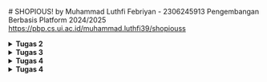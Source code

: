 ﻿﻿﻿# SHOPIOUS!
by Muhammad Luthfi Febriyan - 2306245913
Pengembangan Berbasis Platform 2024/2025
https://pbp.cs.ui.ac.id/muhammad.luthfi39/shopiouss

<details>
<summary> <b> Tugas 2 </b> </summary>

**Langkah-langkah Implementasi Proyek** 
1. menginstal virtual environment `python -m venv env`

2. Aktifkan virtual environment `env\Scripts\activate` 

3. membuat file "requirements.txt" dan mengeditnya menggunakan VS Code untuk menambahkan dependensi yang diperlukan:
```
django 
gunicorn 
whitenoise 
psycopg2-binary 
requests 
urllib3
```

4. install dependensi menggunakan `pip install -r requirements.txt `

5. Membuat proyek Django baru `django-admin startproject shopious . `

6. Setelah proyek terinstal, saya menambahkan "localhost" dan "127.0.0.1" ke daftar ALLOWED_HOSTS di file settings.py. 

7. membuat aplikasi baru bernama main dengan perintah: `python manage.py startapp main` 

8. menambahkan 'main' ke daftar INSTALLED_APPS di file settings.py untuk menandakan kehadiran aplikasi tersebut. 

9. membuat template, saya membuat direktori templates (di dalam direktori main) dan menambahkan file main.html yang akan menjadi template. Saya mengisi template dengan komponen yang diperlukan (nama aplikasi, nama, kelas). 

10. menambahkan model di file models.py bernama Product, yang memiliki atribut name, price, dan description 

11. imigrasikan yang sudah ditambahkan
    ```
    python manage.py makemigrations
    python manage.py migrate
    ```
12. mengisi file views.py dengan sebuah fungsi bernama show_main yang akan "mengirimkan" data ke template jika ada permintaan dari template, termasuk app_name, name, dan class.

13. Saya membuat file urls.py di aplikasi main dan menambahkan kode berikut untuk mengonfigurasi routing di aplikasi:
```
from django.urls import path
from main.views import show_main

app_name = 'main'

urlpatterns = [
    path('', show_main, name='show_main'),
]
```
Kemudian, saya mengedit urls.py di proyek shopious untuk proyek secara keseluruhan dengan menambahkan:
```
from django.urls import path, include

urlpatterns = [
    path('', include('main.urls')),
]
```

14. membuat repositori baru di GitHub dan menghubungkannya ke repositori lokal dengan menjalankan perintah:
`git init`
Setelah koneksi terbentuk, saya melakukan tindakan add, commit, dan push ke repositori GitHub.
Untuk deployment ke PWS, saya membuat proyek baru bernama 'shopious' di situs PWS, kemudian menambahkan URL deployment PWS saya ke daftar ALLOWED_HOSTS di settings.py.
Akhirnya, saya menghubungkan repositori ke PWS dan melakukan push ke repositori PWS untuk deployment.


**Buatlah bagan**
![image](https://github.com/user-attachments/assets/36e68fa0-7d82-4a56-96fe-a95bb4d91d8d)


**Jelaskan fungsi git dalam pengembangan perangkat lunak!**

Git adalah sistem kontrol versi yang membantu pengembang melacak perubahan pada kode mereka, 
membuat manajemen dan kolaborasi proyek menjadi lebih mudah. Git memungkinkan banyak pengembang bekerja pada proyek yang sama secara bersamaan,
mendukung branching dan merging, serta menyediakan riwayat semua perubahan sehingga memungkinkan pengembalian ke versi sebelumnya jika diperlukan.


**Menurut Anda, dari semua framework yang ada, mengapa framework Django dijadikan permulaan pembelajaran pengembangan perangkat lunak?**

salah satu alasan Django dipilih adalah karena menggunakan Python, bahasa yang sudah kita pelajari sejak semester pertama. Ini memungkinkan mahasiswa untuk fokus langsung pada konsep pemrograman berbasis platform tanpa harus mempelajari sintaks baru, karena mereka sudah familiar dengan Python.


**Mengapa model pada Django disebut sebagai ORM?**

Model Django disebut ORM (Object Relational Mapping) karena sifatnya yang langsung mengonversi data menjadi tabel. Akibatnya, pengembang tidak perlu berinteraksi langsung dengan tabel data seperti di SQL, tetapi dapat membuat dan mengakses data langsung dari model.

</details>

<details>
<summary> <b> Tugas 3 </b> </summary>
    
**Jelaskan mengapa kita memerlukan data delivery dalam pengimplementasian sebuah platform?**
    
Data delivery penting karena memungkinkan komunikasi antara klien, server, dan sistem lain. 
Proses ini memastikan bahwa informasi dapat dikirim dengan cepat, aman, dan efisien. 
Tanpa pengiriman data yang tepat, platform akan terasa lambat dan tidak efisien, yang dapat mengurangi minat pengguna.

**Menurutmu, mana yang lebih baik antara XML dan JSON? Mengapa JSON lebih populer dibandingkan XML?**

Menurut saya, JSON lebih baik dan lebih populer daripada XML karena struktur JSON lebih sederhana dan mudah dibaca oleh manusia. Selain itu, pemrosesan JSON cenderung lebih cepat dan efisien untuk pertukaran data karena kompleksitasnya lebih rendah dibandingkan dengan XML.

**Jelaskan fungsi dari method `is_valid()` pada form Django dan mengapa kita membutuhkan method tersebut?**

Metode `is_valid()` pada form Django digunakan untuk memeriksa validitas data yang dimasukkan. Jika data yang dimasukkan sesuai dengan persyaratan form (seperti tipe data, panjang data), maka `is_valid()` akan mengembalikan nilai True, jika tidak maka False. Metode ini dibutuhkan untuk memverifikasi dan memastikan bahwa data yang akan dimasukkan ke database sudah benar. Selain itu, metode ini mempermudah penanganan jika terjadi kesalahan pada data yang dimasukkan.

**Mengapa kita membutuhkan csrf_token saat membuat form di Django? Apa yang dapat terjadi jika kita tidak menambahkan csrf_token pada form Django? Bagaimana hal tersebut dapat dimanfaatkan oleh penyerang?**

csrf_token penting untuk melindungi aplikasi web dari serangan Cross-Site Request Forgery (CSRF), di mana penyerang dapat menipu pengguna yang terautentikasi untuk mengirimkan permintaan jahat ke server tanpa sepengetahuan mereka. Tanpa csrf_token, server tidak dapat membedakan antara permintaan yang sah dan yang jahat, sehingga memungkinkan penyerang untuk menyalahgunakan sesi pengguna untuk melakukan tindakan yang tidak diinginkan. Oleh karena itu, csrf_token memastikan bahwa setiap permintaan berasal dari sumber yang sah dan aman.

**IMPLEMENTASI PROGRAM**
1. Menyiapkan Template Pertama, saya membuat folder templates baru di direktori utama dan menambahkan base.html yang berfungsi sebagai tampilan dasar untuk memastikan desain yang konsisten di seluruh situs web dan meminimalkan duplikasi kode.
Untuk menyesuaikan dengan perubahan ini, saya menambahkan `BASE_DIR / 'templates'` di file settings.py ke dalam bagian DIR dari DjangoTemplates.
Kemudian saya menyesuaikan file main.html untuk menggunakan base.html sebagai template utamanya.

2. Membuat Form Input Pertama, saya menambahkan UUID untuk mengidentifikasi setiap review dengan benar dan melakukan migrasi model.
```
class ReviewItem(models.Model):
    ...
    id = models.UUIDField(primary_key=True, default=uuid.uuid4, editable=False)
    ...
```
3. Kemudian, saya membuat file forms.py yang digunakan untuk membuat struktur form yang dapat menerima entri atau data item baru. File tersebut berisi:
```
from django.forms import ModelForm
from main.models import ReviewItem

class ReviewItemForm(ModelForm):
    class Meta:
        model = ReviewItem
        fields = ["username", "review", "intensity"]
```
4. Di views.py, saya mengimpor redirect dan membuat fungsi baru yang mengimplementasikan form dan memvalidasi input:
```
def create_review_entry(request):
    form = ReviewItemForm(request.POST or None)

    if form.is_valid() and request.method == "POST":
        form.save()
        return redirect('main:show_main')

    context = {'form': form}
    return render(request, "create_review_entry.html", context)
```
5. Saya juga memodifikasi fungsi show_main agar dapat menyimpan semua entri:
```
def show_main(request):
    review_entries = ReviewItem.objects.all()

    context = {
    'nama': 'Adidas Samba Nylon Wales Bonner Core Black',
    'harga': 'IDR 7,770,000',
    'deskripsi': 'A few months after the recognizable version, Wales Bonner and adidas reveal a new pack around the legendary Samba model. This Adidas Samba Nylon Wales Bonner Core Black presents a base in black nylon horse dressing, accompanied by a black leather mudguard. The three adidas stripes provide contrast with their white leather design, extending to the heel tab and tongue, marked by the London designer’s touch. A gum sole adds the final touch, preserving the heritage of this iconic soccer shoe.',
    'review_entries': review_entries
    }


    return render(request, "main.html", context)
```
6. Kemudian saya mengimpor fungsi create_review_entry ke dalam urls.py dan mengimplementasikan URL routing dengan menambahkan:
```
urlpatterns = [
    path('', show_main, name='show_main'),
    path('create-review-entry', create_review_entry, name='create_review_entry'),
    ]
```
7. Saya membuat create_review_entry.html untuk menambahkan halaman HTML untuk mengirimkan entri, yang berisi:
```
{% extends 'base.html' %} 
{% block content %}
<h1>Add New Review Entry</h1>

<form method="POST">
  {% csrf_token %}
  <table>
    {{ form.as_table }}
    <tr>
      <td></td>
      <td>
        <input type="submit" value="Add Review Entry" />
      </td>
    </tr>
  </table>
</form>

{% endblock %}
```
8. Kemudian saya memodifikasi main.html untuk menambahkan tombol yang mengarahkan ke pengiriman entri dan menampilkan entri dalam bentuk tabel:
```
    {% if not review_entries %}
      <p style="font-style: italic; color: #999;">There are no reviews for this product yet.</p>
    {% else %}
    <table style="width: 100%; border-collapse: collapse; margin-top: 20px;">
      <tr style="background-color: #f5f5f5; text-align: left;">
        <th style="padding: 10px 20px; border-bottom: 1px solid #ddd;">Username</th>
        <th style="padding: 10px 20px; border-bottom: 1px solid #ddd;">Time</th>
        <th style="padding: 10px 20px; border-bottom: 1px solid #ddd;">Review</th>
        <th style="padding: 10px 20px; border-bottom: 1px solid #ddd;">Rating Score</th>
      </tr>
      {% for review_entry in review_entries %}
      <tr>
        <td style="padding: 10px 20px; border-bottom: 1px solid #eee;">{{review_entry.username}}</td>
        <td style="padding: 10px 20px; border-bottom: 1px solid #eee;">{{review_entry.time}}</td>
        <td style="padding: 10px 20px; border-bottom: 1px solid #eee;">{{review_entry.review}}</td>
        <td style="padding: 10px 20px; border-bottom: 1px solid #eee;">{{review_entry.intensity}}</td>
      </tr>
      {% endfor %}
    </table>
    {% endif %}

    <br />
    <a href="{% url 'main:create_review_entry' %}" style="text-decoration: none;">
      <button style="background-color: #333; color: white; border: none; padding: 10px 20px; border-radius: 5px; cursor: pointer; font-size: 1em; box-shadow: 0 4px 6px rgba(0, 0, 0, 0.1);">
        Add New Review Entry
      </button>
    </a>
  </div>
</div>

{% endblock content %}
```
9. Menambahkan Tampilan Saya menambahkan 4 fungsi ke dalam views.py untuk mengakses data dalam bentuk XML, JSON, dan berdasarkan ID:
```
def show_xml(request):
    data = ReviewItem.objects.all()
    return HttpResponse(serializers.serialize("xml", data), content_type="application/xml")

def show_json(request):
    data = ReviewItem.objects.all()
    return HttpResponse(serializers.serialize("json", data), content_type="application/json")

def show_xml_by_id(request, id):
    data = ReviewItem.objects.filter(pk=id)
    return HttpResponse(serializers.serialize("xml", data), content_type="application/xml")    

def show_json_by_id(request, id):
    data = ReviewItem.objects.filter(pk=id)
    return HttpResponse(serializers.serialize("json", data), content_type="application/json")
```
10. Saya mengimpor keempat fungsi tersebut ke urls.py lalu mengimplementasikan URL routing-nya dengan menambahkan:
```
urlpatterns = [
    path('', show_main, name='show_main'),
    path('create-review-entry', create_review_entry, name='create_review_entry'),
    path('xml/', show_xml, name='show_xml'),
    path('json/', show_json, name='show_json'),
    path('xml/<str:id>/', show_xml_by_id, name='show_xml_by_id'),
    path('json/<str:id>/', show_json_by_id, name='show_json_by_id'),
]
```
11. Terakhir, saya menerapkan perubahan yang saya buat ke PWS dan GitHub. Selesai!
</details>

<details>
<summary> <b> Tugas 4 </b> </summary>
    
**Apa perbedaan antara HttpResponseRedirect() dan redirect()**
- HttpResponseRedirect():
  Mengembalikan respons HTTP 302 untuk mengarahkan ke URL yang ditentukan. Berguna jika Anda memerlukan lebih banyak kontrol atas respons sebelum mengembalikannya.
- redirect():
  Menggunakan HttpResponseRedirect() secara internal. Lebih praktis karena dapat menerima berbagai parameter (URL, pola URL yang diberi nama, atau instance model).
  
**Jelaskan cara kerja penghubungan model Product dengan User!**
Cara kerja penghubungan model Product (ReviewEntry) dengan User di Django dilakukan menggunakan ForeignKey. Di dalam Django, hubungan antara dua model dapat diimplementasikan menggunakan relasi database. 
'''
ForeignKey(User, on_delete=models.CASCADE)
'''
Pengguna hanya dapat melihat dan mengelola entri BookEntry yang terkait dengan akun mereka.
Jika pengguna dihapus, semua entri yang terkait dengan pengguna tersebut juga akan dihapus dari database.
Dengan pendekatan ini, Django memastikan bahwa setiap entri produk dikaitkan dengan pengguna tertentu, sehingga data produk dapat dikelola berdasarkan pengguna yang sedang login.

**Apa perbedaan antara authentication dan authorization, apakah yang dilakukan saat pengguna login? Jelaskan bagaimana Django mengimplementasikan kedua konsep tersebut.**'
- Authentication: Proses memverifikasi identitas pengguna, seperti memasukkan username dan password.
- Authorization: Menentukan sumber daya atau tindakan yang diizinkan bagi pengguna setelah mereka terautentikasi.

**Bagaimana Django mengingat pengguna yang telah login? Jelaskan kegunaan lain dari cookies dan apakah semua cookies aman digunakan?**
Django menggunakan sesi yang disimpan dalam cookies. Setelah login, Django membuat sesi, menyimpan ID sesi, dan mengirimkan cookie sessionid ke browser pengguna.

**IMPLEMENTASI PROGRAM**
1. Aktivasi Virtual Environment: Saya mengaktifkan lingkungan virtual dengan menjalankan perintah:
```
source env/bin/activate
```
2. Mengimpor di views.py:
Mengimpor UserCreationForm untuk mengimplementasikan fungsi register.
AuthenticationForms, authenticate, dan login untuk mengimplementasikan fungsi login.
logout untuk mengimplementasikan fungsi logout.
datetime, HttpResponseRedirect, dan reverse untuk menggunakan cookies.

Kemudian, menambahkan tiga fungsi tersebut (register, login, logout) di file views.py:
```
def register(request):
    form = UserCreationForm()

    if request.method == "POST":
        form = UserCreationForm(request.POST)
        if form.is_valid():
            form.save()
            messages.success(request, 'Your account has been successfully created!')
            return redirect('main:login')
    context = {'form':form}
    return render(request, 'register.html', context)
```
```
def login_user(request):
   if request.method == 'POST':
      form = AuthenticationForm(data=request.POST)

      if form.is_valid():
        user = form.get_user()
        login(request, user)
        response = HttpResponseRedirect(reverse("main:show_main"))
        response.set_cookie('last_login', str(datetime.datetime.now()))
        return response

   else:
      form = AuthenticationForm(request)
   context = {'form': form}
   return render(request, 'login.html', context)
```
def logout_user(request):
    logout(request)
    response = HttpResponseRedirect(reverse('main:login'))
    response.delete_cookie('last_login')
    return response
```

3. Menggunakan Cookies:
Menggunakan cookies saat login, maka memodifikasi show_main:
```
def show_main(request):
    ...
                'last_login': request.COOKIES['last_login'],
        }
        return render(request, "main.html", context)
    ...
```

4.File HTML Register dan Login:
Membuat file HTML bernama "register.html" dan "login.html" untuk menampilkan halaman register dan login.
```
#register html
{% extends 'base.html' %}
{% block meta %}
<title>Register</title>
{% endblock meta %}
{% block content %}
<div class="login">
  <h1>Register</h1>

  <form method="POST">
    {% csrf_token %}
    <table>
      {{ form.as_table }}
      <tr>
        <td></td>
        <td><input type="submit" name="submit" value="Register" /></td>
      </tr>
    </table>
  </form>

  {% if messages %}
  <ul>
    {% for message in messages %}
    <li>{{ message }}</li>
    {% endfor %}
  </ul>
  {% endif %}
</div>
{% endblock content %}
```
```
#login.html
{% extends 'base.html' %}

{% block meta %}
<title>Login</title>
{% endblock meta %}

{% block content %}
<div class="login">
  <h1>Login</h1>

  <form method="POST" action="">
    {% csrf_token %}
    <table>
      {{ form.as_table }}
      <tr>
        <td></td>
        <td><input class="btn login_btn" type="submit" value="Login" /></td>
      </tr>
    </table>
  </form>

  {% if messages %}
  <ul>
    {% for message in messages %}
    <li>{{ message }}</li>
    {% endfor %}
  </ul>
  {% endif %}
  Tidak punya akun?
  <a href="{% url 'main:register' %}">Daftar Sekarang</a>
</div>
{% endblock content %}
```

5. Logout Button dan Tampilan Last Login di Main Page:
Menambahkan tombol "logout" dan menampilkan data last_login di halaman utama (main.html):
```
<a href="{% url 'main:logout' %}">
  <button>Logout</button>
</a>

<h5>Sesi login terakhir: {{ last_login }}</h5>
```

6. URL Routing:
Mengimpor fungsi register, login, dan logout ke dalam urls.py dan menambahkan path berikut ke urlpatterns:
```
path('register/', register, name='register'),
path('login/', login_user, name='login'),
path('logout/', logout_user, name='logout'),
```

7. Restriksi Akses untuk Pengguna yang Belum Login:
Memaksa pengguna login sebelum mengakses website, kemudian mengimpor login_required ke dalam views.py dan menambahkan batasan tersebut pada fungsi show_main:
```
@login_required(login_url='/login') #menambahkan diatas fungsi show_main
```

8. Membuat Akun Pengguna dan Data Uji:
Membuat dua akun di halaman saya, yaitu "lutpiieee" dan "ziajam" serta menambahkan beberapa entri review.

9. Menghubungkan Model Product (ReviewEntry) dengan User:
Di models.py, mengimpor User dan memodifikasi kelas ReviewEntry dengan menambahkan:
```
user = models.ForeignKey(User, on_delete=models.CASCADE)
```
Kemudian memodifikasi create_review_entry agar bisa menyimpan user ke database sebelum menyimpan entri review. Saya tidak membuat restriksi bahwa
tiap user tidak bisa melihat review orang lain jadi tidak ada perubahan di show_main
```
    form = ReviewItemForm(request.POST or None)

    if form.is_valid() and request.method == "POST":
        review_entry = form.save(commit=False)
        review_entry.user = request.user
        review_entry.save()
        return redirect('main:show_main')

    context = {'form': form}
    return render(request, "create_review_entry.html", context)
```

10. Migrasi Model
11. Push GitHub dan PWS
</details>

<details>
<summary> <b> Tugas 4 </b> </summary>

    
**IMPLEMENTASI PROGRAM**
- Mengedit data barang
1. Buka views.py yang ada pada subdirektori main, dan buatlah fungsi baru bernama edit_product yang menerima parameter request dan id seperti berikut.
2. Tambahkan import pada file views.py
   ```
   from django.shortcuts import .., reverse
   from django.http import .., HttpResponseRedirect
   ```
3. Buatlah berkas HTML baru dengan nama edit_product.html pada subdirektori main/templates.
4. Buka urls.py yang berada pada direktori main dan import fungsi edit_product yang sudah dibuat dan tambahkan path url ke dalam urlpatterns untuk mengakses fungsi yang sudah diimpor tadi.
5. Buka main.html yang berada pada subdirektori main/templates. munculkan tombol edit dan link kan ke edit_product pada setiap baris tabel.


- Menghapus data barang
1. Buat fungsi baru dengan nama delete_product yang menerima parameter request dan id pada views.py di folder main untuk menghapus data product.
2. Buka urls.py yang ada pada folder main dan import fungsi dibuat tadi.
3. Tambahkan path url ke dalam urlpatterns untuk mengakses fungsi yang sudah diimpor.
4. Bukalah berkas main.html yang ada pada folder main/templates dan membuat terdapat tombol hapus untuk setiap produk.

- Kustomisasi desain pada template HTML yang telah dibuat pada tugas-tugas sebelumnya menggunakan CSS atau CSS framework
1. Menambahkan tailwind ke aplikasi dengan memodifikasi file base.html dengan menambahkan tag <meta name="viewport"> dan <script src="https://cdn.tailwindcss.com">
2. Menambahkan navigation bar pada aplikasi dengan membuat file html baru dinamakan navbar.html
   ```
   <nav class="bg-gray-800 shadow-lg fixed top-2 left-2 z-40 w-screen rounded-lg">
    <div class="max-w-7xl mx-auto px-4 sm:px-6 lg:px-8">
        <div class="flex items-center justify-between h-16">

        
            <!-- Left Side: Logo -->
            <div class="flex items-center space-x-4">
                <div class="flex-shrink-0">
                    <h1 class="text-2xl font-bold text-white">SHOPIOUS</h1>
                </div>
                
                <!-- Navigation Links -->
                <div class="hidden md:flex space-x-6">
                    <a href="#" class="text-gray-300 hover:text-white">Home</a>
                    <a href="#" class="text-gray-300 hover:text-white">Products</a>
                    <a href="#" class="text-gray-300 hover:text-white">About</a>
                    <a href="#" class="text-gray-300 hover:text-white">Contact</a>
                </div>
            </div>
        
            <!-- Right Side: Welcome and Logout/Login Buttons -->
            <div class="hidden md:flex items-center space-x-4">
                {% if user.is_authenticated %}
                    <span class="text-gray-300">Welcome, {{ user.username }}</span>
                    <a href="{% url 'main:logout' %}" class="ml-4 text-center bg-red-500 hover:bg-red-600 text-white font-bold py-2 px-4 rounded-lg transition duration-300">
                        Logout
                    </a>
                {% else %}
                    <a href="{% url 'main:login' %}" class="text-center bg-blue-500 hover:bg-blue-600 text-white font-bold py-2 px-4 rounded-lg transition duration-300 mr-2">
                        Login
                    </a>
                    <a href="{% url 'main:register' %}" class="text-center bg-green-500 hover:bg-green-600 text-white font-bold py-2 px-4 rounded-lg transition duration-300">
                        Register
                    </a>
                {% endif %}
            </div>
    
            <!-- Mobile Menu Button -->
            <div class="md:hidden flex items-center">
                <button class="mobile-menu-button">
                    <svg class="w-6 h-6 text-white" fill="none" stroke-linecap="round" stroke-linejoin="round" stroke-width="2" viewBox="0 0 24 24" stroke="currentColor">
                        <path d="M4 6h16M4 12h16M4 18h16"></path>
                    </svg>
                </button>
            </div>
        </div>
    </div>

    <!-- Mobile Menu -->
    <div class="mobile-menu hidden md:hidden px-4 w-full">
        <div class="pt-2 pb-3 space-y-1">
            <a href="#" class="block text-gray-300 hover:text-white">Home</a>
            <a href="#" class="block text-gray-300 hover:text-white">Products</a>
            <a href="#" class="block text-gray-300 hover:text-white">About</a>
            <a href="#" class="block text-gray-300 hover:text-white">Contact</a>
            {% if user.is_authenticated %}
                <a href="{% url 'main:logout' %}" class="block bg-red-500 hover:bg-red-600 text-white font-bold py-2 px-4 rounded-lg transition duration-300">Logout</a>
            {% else %}
                <a href="{% url 'main:login' %}" class="block bg-blue-500 hover:bg-blue-600 text-white font-bold py-2 px-4 rounded-lg transition duration-300">Login</a>
                <a href="{% url 'main:register' %}" class="block bg-green-500 hover:bg-green-600 text-white font-bold py-2 px-4 rounded-lg transition duration-300">Register</a>
            {% endif %}
        </div>
    </div>
  
      <script>
        const btn = document.querySelector("button.mobile-menu-button");
        const menu = document.querySelector(".mobile-menu");
  
        btn.addEventListener("click", () => {
            menu.classList.toggle("hidden");
        });
    </script>
   </nav>

   ```
3. Setelah membuat navbar.html, edit product, dan delete product, kemudian konfigurasi static files pada aplikasi dengan memodifikasi settings.py dan menambahkan 'whitenoise.middleware.WhiteNoiseMiddleware' pada bagian MIDDLEWARE. Serta mengubah bagian STATIC_ROOT, TATICFILES_DIRS, dan STATIC_URL.
4. Menambahkan global.css pada folder static/css yang berisi design css. Kemudian saya mengubah base.html agar style global.css dapat digunakan di Django.
5. Modifikasi file login.html, register.html, create_product_entry menjadi styling tailwind. Untuk login.html saya menampilkan static image yang akan ditampilkan sebelah login entry.
6. Membuat file card_product.html yang akan menampilkan card baru untuk setiap product entry baru. Dan di dalam nya ada button untuk edit product dan delete product.
7. Memodifikasi main.html agar segala berkas html lainnya dapat terintegrasi dengan baik.

**Jelaskan urutan prioritas pengambilan CSS selector tersebut!**
Urutannya adalah sebagai berikut:

1. Inline styles
2. ID (#id)
3. Kelas (.class)
4. Selector elemen (div, p, dll.)
   
Selector yang lebih spesifik akan memiliki prioritas lebih tinggi. Jika spesifikasinya sama, urutan penulisan di dalam CSS (cascade) akan berlaku. Selain itu, properti !important akan mengesampingkan semua aturan lainnya, tanpa memandang spesifikasi.

**Mengapa responsive design menjadi konsep yang penting dalam pengembangan aplikasi web? Berikan contoh aplikasi yang sudah dan belum menerapkan responsive design!**
Desain responsif sangat penting dalam pengembangan web untuk memastikan bahwa situs web dapat terlihat dan berfungsi dengan baik di berbagai perangkat dan ukuran layar. Desain responsif menggunakan tata letak fleksibel, media queries, dan unit relatif untuk menyesuaikan tampilan di berbagai resolusi.

Contohnya, situs web seperti Amazon atau Tokopedia sudah responsif dan menyesuaikan dengan baik di berbagai perangkat, sementara situs lama atau aplikasi yang kurang terawat mungkin tidak beradaptasi dengan baik, sehingga sulit digunakan di perangkat seluler.

**Jelaskan perbedaan antara margin, border, dan padding, serta cara untuk mengimplementasikan ketiga hal tersebut!**
Ini adalah properti CSS yang digunakan untuk mengatur jarak di sekitar dan di dalam elemen.

Margin adalah jarak di luar elemen,
Border adalah garis di sekitar kotak elemen, dan
Padding adalah jarak di dalam elemen antara konten dan border.

```
{
  margin: 10px;
  border: 2px solid black;
  padding: 5px;
}
```

**Jelaskan konsep flex box dan grid layout beserta kegunaannya!**
- Flexbox: adalah sistem tata letak satu dimensi (baik horizontal maupun vertikal) yang digunakan untuk mendistribusikan ruang antara item dalam sebuah container, ideal untuk menyusun item dalam baris atau kolom.
- Grid: adalah sistem tata letak dua dimensi yang memungkinkan tata letak lebih kompleks dengan mendefinisikan baris dan kolom.
Flexbox cocok untuk penyesuaian tata letak sederhana dan responsif, sementara Grid lebih unggul dalam menciptakan tata letak yang lebih terstruktur dan menyerupai grid.
</details>

<details>
<summary> <b> Tugas 6 </b> </summary>

**Jelaskan manfaat dari penggunaan JavaScript dalam pengembangan aplikasi web!**    
JavaScript adalah bahasa pemrograman esensial dalam pengembangan aplikasi web karena memiliki kemampuan untuk meningkatkan dinamika dan interaktivitas halaman web. Berikut adalah beberapa manfaat utama dari penggunaan JavaScript:

1. Responsivitas dan Interaktivitas
JavaScript memungkinkan halaman web untuk merespons aksi pengguna dengan cepat, mengubah tata letak konten, dan menyediakan pembaruan real-time tanpa perlu memuat ulang seluruh halaman. Hal ini menjadikan aplikasi web terasa lebih dinamis dan sangat meningkatkan pengalaman pengguna.

2. Pemrograman Asinkron
Dengan teknologi seperti AJAX dan fungsi fetch(), JavaScript memungkinkan pemrosesan data dari server secara asinkron, sehingga interaksi dalam aplikasi tidak mengganggu pengalaman pengguna secara keseluruhan.

3. Validasi Input di Sisi Klien
JavaScript memfasilitasi validasi input sebelum data dikirim ke server, mengurangi risiko kesalahan dan mengurangi beban pada backend.

4. Kompatibilitas Lintas Platform
JavaScript mendukung berbagai platform dan browser, memungkinkan aplikasi web dapat diakses dari berbagai perangkat dan sistem operasi tanpa hambatan.

5. Integrasi dengan API Eksternal
JavaScript sangat efektif dalam mengintegrasikan API eksternal, sehingga aplikasi dapat menampilkan data dari sumber lain secara dinamis dan kaya konten.

6. Pengembangan Mobile
JavaScript memudahkan pengembangan lintas platform, memungkinkan pengembang menggunakan satu bahasa pemrograman untuk berbagai platform, baik itu web atau mobile. Framework seperti React Native mendukung pembuatan aplikasi mobile secara efisien dengan basis JavaScript.

**Jelaskan fungsi dari penggunaan await ketika kita menggunakan fetch()! Apa yang akan terjadi jika kita tidak menggunakan await?**

Menggunakan await dengan fetch() sangat penting karena akan menunda eksekusi kode hingga promise dari fetch() terselesaikan. Fungsi await memastikan bahwa program menunggu hingga data respons siap digunakan, sehingga mencegah aplikasi melanjutkan eksekusi tanpa data yang diperlukan. Tanpa await, hasil dari fetch() akan berstatus promise yang masih pending, artinya data belum siap diproses. Hal ini dapat menyebabkan variabel yang seharusnya menyimpan data tersebut masih kosong atau tidak terisi dengan benar, sehingga berpotensi menimbulkan kesalahan dalam aplikasi.

Dengan await, alur eksekusi kode lebih jelas karena program menunggu hingga promise dari fetch() terpenuhi. Tanpa await, kode harus bergantung pada metode .then() untuk menangani data yang diterima, yang dapat membuat kode menjadi lebih sulit dibaca dan dikelola. Tanpa await atau .then(), aplikasi mungkin mengalami kesalahan data atau error saat mencoba menggunakan data yang belum tersedia.

**Mengapa kita perlu menggunakan decorator csrf_exempt pada view yang akan digunakan untuk AJAX POST?**
Dekorator csrf_exempt digunakan pada permintaan AJAX POST di Django untuk melewati perlindungan CSRF (Cross-Site Request Forgery) ketika token CSRF tidak disertakan dalam permintaan. Hal ini penting karena kode front-end mungkin tidak selalu mengirimkan token CSRF, terutama dalam panggilan AJAX yang langsung berinteraksi dengan server tanpa melalui form yang mengandung token. 

Pengecualian CSRF ini memungkinkan permintaan AJAX untuk diproses, namun penggunaannya harus dilakukan dengan sangat hati-hati karena dapat membuka potensi kerentanan pada aplikasi. Saat menggunakan csrf_exempt langkah-langkah keamanan tambahan harus diterapkan, seperti autentikasi dan validasi input di server, untuk melindungi aplikasi dari serangan CSRF. Jika memungkinkan, disarankan untuk tetap mengirimkan token CSRF dalam permintaan AJAX guna menjaga keamanan dan integritas aplikasi. Selain itu, csrf_exempt sebaiknya digunakan hanya pada endpoint yang benar-benar memerlukan pengecualian, untuk meminimalkan risiko keamanan.

**Pada tutorial PBP minggu ini, pembersihan data input pengguna dilakukan di belakang (backend) juga. Mengapa hal tersebut tidak dilakukan di frontend saja?**

Pembersihan data input pengguna di backend sangat penting dan tidak bisa sepenuhnya digantikan oleh validasi di frontend. Frontend dapat dengan mudah dimanipulasi, misalnya dengan menonaktifkan JavaScript atau menggunakan alat seperti Postman, sehingga backend harus memastikan keamanan dan validitas data sebelum diproses lebih lanjut. Pembersihan di backend juga menjaga integritas data, memastikan semua data yang masuk memenuhi standar yang ditetapkan dan melindungi dari serangan seperti SQL injection atau XSS. Selain itu, backend memungkinkan validasi yang lebih kompleks, seperti pemeriksaan aturan bisnis atau akses database, yang tidak dapat dilakukan di frontend. Ini juga mengurangi beban pada frontend, membuat aplikasi lebih ringan dan responsif. Dengan demikian, pembersihan data di backend tidak hanya meningkatkan keamanan, tetapi juga menjaga kualitas data dan efisiensi aplikasi.


</details>

